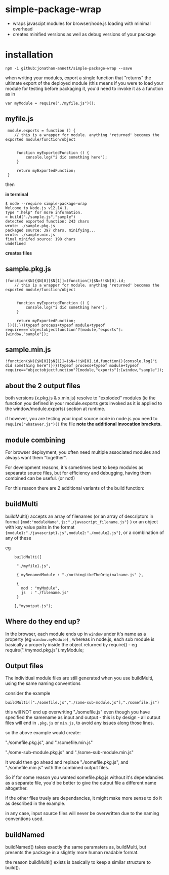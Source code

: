 # simple-package-wrap

- wraps javascipt modules for browser/node.js loading with minimal overhead
- creates minified versions as well as debug versions of your package

installation
===

    npm -i github:jonathan-annett/simple-package-wrap --save


when writing your modules, export a single function that "returns" the ultimate export of the deployed module
(this means if you were to load your module for testing before packaging it, you'd need to invoke it as a function as in

    var myModule = require("./myfile.js")();



myfile.js
---

     module.exports = function () {
        // this is a wrapper for module. anything 'returned' becomes the exported module/function/object


         function myExportedFunction () {
             console.log("i did something here");
         }

         return myExportedFunction;
     }



then



**in terminal**

    $ node --require simple-package-wrap
    Welcome to Node.js v12.14.1.
    Type ".help" for more information.
    > build("./sample.js","sample")
    detected exported function: 243 chars
    wrote: ./sample.pkg.js
    packaged source: 397 chars. minifying...
    wrote: ./sample.min.js
    final minifed source: 198 chars
    undefined

**creates files**



sample.pkg.js
---

    (function($N){$N[0][$N[1]]=(function(){$N=!!$N[0].id;
        // this is a wrapper for module. anything 'returned' becomes the exported module/function/object


         function myExportedFunction () {
             console.log("i did something here");
         }

         return myExportedFunction;
     })();})(typeof process+typeof module+typeof require==='objectobjectfunction'?[module,"exports"]:[window,"sample"]);

sample.min.js
---

    !function($N){$N[0][$N[1]]=($N=!!$N[0].id,function(){console.log("i did something here")})}(typeof process+typeof module+typeof require=="objectobjectfunction"?[module,"exports"]:[window,"sample"]);


**about the 2 output files**
---

both versions (x.pkg.js & x.min.js) resolve to "exploded" modules (ie the function you defined in your module.exports gets invoked as it is applied to the window/module.exports) section at runtime.

if however, you are testing your input source code in node.js you need to  `require("whatever.js")()` the file **note the additional invocation brackets.**


module combining
----

For browser deployment, you often need multiple associated modules and always want them "together".

For development reasons, it's sometimes best to keep modules as sepearate source files, but for efficiency and debugging, having them combined can be useful. (or not!)

For this reason there are 2 additional variants of the build function:

buildMulti
---

buildMulti() accepts an array of filenames (or an array of descriptors in format `{mod:"moduleName",js:"./javascript_filename.js"}` ) or an object with key value pairs in the format `{module1:"./javascript1.js",module2:"./module2.js"}`, or a combination of any of these

eg

        buildMulti([

         "./myfile1.js",

         { myRenamedModule : "./nothingLikeTheOriginalname.js" },

         {
           mod : "myModule",
           js  : "./filename.js"
         }

        ],"myoutput.js");


Where do they end up?
---
In the browser, each module ends up in `window` under it's name as a property (eg `window.myModule`) , whereas in node.js, each sub module is basically a property inside the object returned by require() - eg require("./mymod.pkg.js").myModule;


Output files
---
The individual module files are still generated when you use buildMulti, using the same naming conventions

consider the example

    buildMulti(["./somefile.js","./some-sub-module.js"],"./somefile.js")

this will NOT end up overwriting "./somefile.js" even though you have specified the samename as input and output - this is by design - all output files will end in `.pkg.js` or `min.js`, to avoid any issues along those lines.

so the above example would create:

"./somefile.pkg.js", and "./somefile.min.js"

"./some-sub-module.pkg.js" and "./some-sub-module.min.js"

It would then go ahead and replace "./somefile.pkg.js", and "./somefile.min.js" with the combined output files.

So if for some reason you wanted somefile.pkg.js without it's dependancies as a separate file, you'd be better to give the output file a different name altogether.

if the other files truely are dependancies, it might make more sense to do it as described in the example.

in any case, input source files will never be overwritten due to the naming conventions used.

buildNamed
---


buildNamed() takes exactly the same paramaters as, buildMulti, but presents the package in a slightly more human readable format.

the reason buildMulti() exists is basically to keep a similar structure to build().
